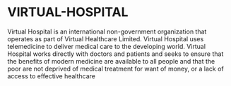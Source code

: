 # VIRTUAL-HOSPITAL
Virtual Hospital is an international non-government organization that operates as part of Virtual Healthcare Limited. Virtual Hospital uses telemedicine to deliver medical care to the developing world. Virtual Hospital works directly with doctors and patients and seeks to ensure that the benefits of modern medicine are available to all people and that the poor are not deprived of medical treatment for want of money, or a lack of access to effective healthcare
